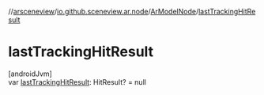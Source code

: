 //[arsceneview](../../../index.md)/[io.github.sceneview.ar.node](../index.md)/[ArModelNode](index.md)/[lastTrackingHitResult](last-tracking-hit-result.md)

# lastTrackingHitResult

[androidJvm]\
var [lastTrackingHitResult](last-tracking-hit-result.md): HitResult? = null
